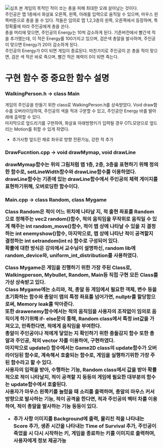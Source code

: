 ![심프](https://user-images.githubusercontent.com/15652602/64159918-efbac100-ce75-11e9-9b28-4efbe1b51284.png)
본 게임의 목적인 적이 쏘는 총을 피해 최대한 오래 살아남는 것이다.<br>
주인공은 맵 1층에서 화살표 오른쪽, 왼쪽, 아래를 입력으로 움직일 수 있으며, 마우스 왼쪽버튼으로 총을 쏠 수 있다. 적들은 임의로 맵 1,2,3층의 왼쪽, 오른쪽에서 등장하며,
특정확률에 따라 주인공에게 총을 쏜다.<br> 총을 머리에 맞으면, 주인공의 Energy는 10씩 감소하게 된다. 기존버전에서 빨간색 적을 추가했는데, 이 적은 Energy를 100가지고 있으며, 검은색 총알을 발사하며, 주인공이 맞으면 Energy가 20이 감소하게 된다.<br>
주인공의 Energy가 0이 되면 게임이 종료된다. 마찬가지로 주인공이 쏜 총을 적이 맞으면, 검은 색 적은 바로 죽으며, 빨간 적은 체력이 0이 되면 죽는다.<br>
<h1>구현 함수 중 중요한 함수 설명<br>
<h3>WalkingPerson.h -> class Main</h3>

게임의 주인공을 만들기 위한 class로 WalkingPerson.h를 상속받았다.
Void draw함수를 오버라이딩하여, 주인공의 색을 적과 구분할 수 있고, 주인공만 Energy
바를 발아래에 출력할 수 있다.<br> 마지막으로 엎드리기를 구현하여, 화살표 아래방향키가 입력될 경우 OTL모양으로 엎드리는 Motion를 취할 수 있게 하였다.
- 추가사항 엎드린 채로 좌우로 방향 전환가능, 강한 적 추가<br>
<h3>DrawFucntion.cpp -> void drawMymap, void drawLine

drawMymap함수는 위의 그림처럼 맵 1층, 2층, 3층을 표현하기 위해 정의한 함수로,
setLineWidth함수와 drawLine함수를 이용하였다.<br>
drawLine함수는 기존에 있는 drawLine함수에서 주인공의 체력 게이지를 표현하기위해,
오버로딩한 함수이다.<br>
<h3>Main.cpp -> class Random, class Mygame<br>

Class Random은 적이 어느 위치에 나타날 지, 적 출현 좌표를 Random으로 정해주는
vec2 random()함수, 
적의 움직임을 무작위로 움직일 수 있게 해주는 int random_move()함수,
적이 맵 상에 나타날 수 있을 지 결정하는 int enemyshow()함수,
마지막으로, 맵 상에 나타난 적이 공격할지 결정하는 int setrandom(int n) 함수로 구성되어 있다.<br> 확률에 대한 방식은 강의에서 교수님이 설명하신, random lib에 random_device와, uniform_int_distribution를 사용하였다.

Class Mygame은 게임을 진행하기 위한 가장 주된 Class로, Walkingperson, Mybullet, Random, Main등 직접 구현 모든 Class를 가상 상속받고 있다.<br>
Class Mygame에는 소리와, 적, 총알 등 게임에서 필요한 객체, 변수 등을 초기화하는 함수와 총알이 맵의 특정 좌표를 넘어가면, nullptr를 할당함으로써, Memory leak를 막아준다. <br>
또한 drawenemy함수에서는 적의 움직임을 사용자의 조작없이 임의로 움직이게 하기위해 if- else문의 통해, Random class에서 특정 int값을 가져오고, 만족한다면, 적에게 움직임을 부여한다. <br>
총알이 주인공이나 적에게 닿았는 지 확인하기 위한 충돌감지 함수 또한 총알과 주인공, 적의 vector 차를 이용하여, 구현하였다.<br>
마지막으로 update() 함수에서는 Game2D class의 update함수가 오버라이딩된 함수로,
계속해서 호출되는 함수로, 게임을 실행하기위한 가장 주된 함수라고 할 수 있다.<br>
사용자의 입력을 받아, 수행하는 기능, Random class에서 값을 받아 확률적으로 적이 나타날지, 적이 공격할 지 등등의 게임에 필요한 대부분의 함수는 update함수에서 호출된다.<br> 사용자가 마우스 왼쪽키를 눌렀을 때 소리를 출력하며, 총알의 마우스 커서 방향으로 발사하는 기능, 적이 공격을 한다면, 적과 주인공의 벡터 차를 이용하여, 적이 총알을 발사하는 기능 등등이 있다.<br>
- 추가 사항 이미지를 Background에 출력, 물리친 적을 나타내는 Score 추가, 생존 시간을 나타내는 Time of Survival 추가, 주인공이 죽었을 시 다시 시작하는 키, 게임을 종료하는 키를 이미지로 출력하며, 사용자에게 정보 제공가능
